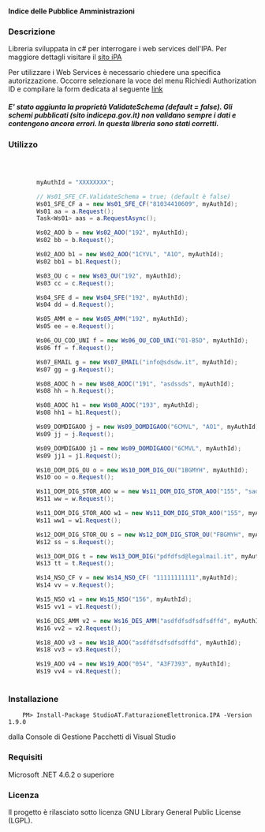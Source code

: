 #### Indice delle Pubblice Amministrazioni

### Descrizione
Libreria sviluppata in c# per interrogare i web services dell'IPA. Per maggiore dettagli visitare il [sito iPA](https://indicepa.gov.it/ipa-portale/dati-statistiche/web-service)

Per utilizzare i Web Services è necessario chiedere una specifica autorizzazione. 
Occorre selezionare la voce del menu Richiedi Authorization ID e compilare la form dedicata al seguente [link](https://indicepa.gov.it/ipa-portale/dati-statistiche/web-service/richiedi-authorization-id)

##### E' stato aggiunta la proprietà ValidateSchema (default = false). Gli schemi pubblicati (sito indicepa.gov.it) non validano sempre i dati e contengono ancora errori. In questa libreria sono stati corretti.

### Utilizzo

```csharp

       
		
		myAuthId = "XXXXXXXX";

		// Ws01_SFE_CF.ValidateSchema = true; (default è false)
		Ws01_SFE_CF a = new Ws01_SFE_CF("81034410609", myAuthId);
		Ws01 aa = a.Request();
		Task<Ws01> aas = a.RequestAsync();

		Ws02_AOO b = new Ws02_AOO("192", myAuthId);
		Ws02 bb = b.Request();

		Ws02_AOO b1 = new Ws02_AOO("1CYVL", "A1O", myAuthId);
		Ws02 bb1 = b1.Request();

		Ws03_OU c = new Ws03_OU("192", myAuthId);
		Ws03 cc = c.Request();

		Ws04_SFE d = new Ws04_SFE("192", myAuthId);
		Ws04 dd = d.Request();

		Ws05_AMM e = new Ws05_AMM("192", myAuthId);
		Ws05 ee = e.Request();

		Ws06_OU_COD_UNI f = new Ws06_OU_COD_UNI("01-B5D", myAuthId);
		Ws06 ff = f.Request();

		Ws07_EMAIL g = new Ws07_EMAIL("info@sdsdw.it", myAuthId);
		Ws07 gg = g.Request();

		Ws08_AOOC h = new Ws08_AOOC("191", "asdssds", myAuthId);
		Ws08 hh = h.Request();

		Ws08_AOOC h1 = new Ws08_AOOC("193", myAuthId);
		Ws08 hh1 = h1.Request();

		Ws09_DOMDIGAOO j = new Ws09_DOMDIGAOO("6CMVL", "AO1", myAuthId);
		Ws09 jj = j.Request();

		Ws09_DOMDIGAOO j1 = new Ws09_DOMDIGAOO("6CMVL", myAuthId);
		Ws09 jj1 = j1.Request();

		Ws10_DOM_DIG_OU o = new Ws10_DOM_DIG_OU("1BGMYH", myAuthId);
		Ws10 oo = o.Request();

		Ws11_DOM_DIG_STOR_AOO w = new Ws11_DOM_DIG_STOR_AOO("155", "sadsd", myAuthId);
		Ws11 ww = w.Request();

		Ws11_DOM_DIG_STOR_AOO w1 = new Ws11_DOM_DIG_STOR_AOO("155", myAuthId);
		Ws11 ww1 = w1.Request();

		Ws12_DOM_DIG_STOR_OU s = new Ws12_DOM_DIG_STOR_OU("FBGMYH", myAuthId);
		Ws12 ss = s.Request();

		Ws13_DOM_DIG t = new Ws13_DOM_DIG("pdfdfsd@legalmail.it", myAuthId);
		Ws13 tt = t.Request();

		Ws14_NSO_CF v = new Ws14_NSO_CF( "11111111111",myAuthId);
		Ws14 vv = v.Request();

		Ws15_NSO v1 = new Ws15_NSO("156", myAuthId);
		Ws15 vv1 = v1.Request();

		Ws16_DES_AMM v2 = new Ws16_DES_AMM("asdfdfsdfsdfsdffd", myAuthId);
		Ws16 vv2 = v2.Request();

		Ws18_AOO v3 = new Ws18_AOO("asdfdfsdfsdfsdffd", myAuthId);
		Ws18 vv3 = v3.Request();

		Ws19_AOO v4 = new Ws19_AOO("054", "A3F7393", myAuthId);
        Ws19 vv4 = v4.Request();
	   

```


### Installazione
```
	PM> Install-Package StudioAT.FatturazioneElettronica.IPA -Version 1.9.0
```
dalla Console di Gestione Pacchetti di Visual Studio

### Requisiti
Microsoft .NET 4.6.2 o superiore

### Licenza
Il progetto è rilasciato sotto licenza GNU Library General Public License (LGPL).
